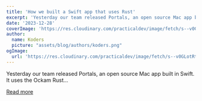 ```yaml
---
title: 'How we built a Swift app that uses Rust'
excerpt: 'Yesterday our team released Portals, an open source Mac app built in Swift. It uses the Ockam Rust...'
date: '2023-12-28'
coverImage: 'https://res.cloudinary.com/practicaldev/image/fetch/s--v0GLotRt--/c_imagga_scale,f_auto,fl_progressive,h_420,q_auto,w_1000/https://dev-to-uploads.s3.amazonaws.com/uploads/articles/ou9b0ry19zvlejfvpr2y.png'
author:
  name: Koders
  picture: "assets/blog/authors/koders.png"
ogImage:
  url: 'https://res.cloudinary.com/practicaldev/image/fetch/s--v0GLotRt--/c_imagga_scale,f_auto,fl_progressive,h_420,q_auto,w_1000/https://dev-to-uploads.s3.amazonaws.com/uploads/articles/ou9b0ry19zvlejfvpr2y.png'
---
```


Yesterday our team released Portals, an open source Mac app built in Swift. It uses the Ockam Rust...

[Read more](https://dev.to/build-trust/how-we-built-a-swift-app-that-uses-rust-102f)
